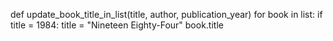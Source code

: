 def update_book_title_in_list(title, author, publication_year)
  for book in list:
    if title = 1984:
      title = "Nineteen Eighty-Four"
  book.title
